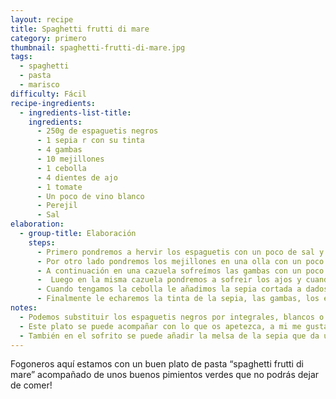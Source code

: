 ```yaml
---
layout: recipe
title: Spaghetti frutti di mare
category: primero
thumbnail: spaghetti-frutti-di-mare.jpg
tags:
  - spaghetti
  - pasta
  - marisco
difficulty: Fácil
recipe-ingredients:
  - ingredients-list-title:
    ingredients:
      - 250g de espaguetis negros
      - 1 sepia r con su tinta
      - 4 gambas
      - 10 mejillones
      - 1 cebolla
      - 4 dientes de ajo
      - 1 tomate
      - Un poco de vino blanco
      - Perejil
      - Sal
elaboration:
  - group-title: Elaboración
    steps:
      - Primero pondremos a hervir los espaguetis con un poco de sal y aceite.
      - Por otro lado pondremos los mejillones en una olla con un poco de agua, los dejaremos a fuego lento y tapados unos 5 minutos hasta que se abran.
      - A continuación en una cazuela sofreímos las gambas con un poco de aceite y cuando las tengamos echas las reservamos en un plato.
      -  Luego en la misma cazuela pondremos a sofreir los ajos y cuando los tengamos un poco dorados añadiremos la cebolla.
      - Cuando tengamos la cebolla le añadimos la sepia cortada a dados y los mejillons sin el caparazón, cuando este todo bien sofrito le echamos el vino blanco y el tomate rallado.
      - Finalmente le echaremos la tinta de la sepia, las gambas, los espaguetis y un poco de perejil, y dejaremos que se haga un poco más.
notes:
  - Podemos substituir los espaguetis negros por integrales, blancos o los que queráis
  - Este plato se puede acompañar con lo que os apetezca, a mi me gusta con uns pimientos de Padrón.
  - También en el sofrito se puede añadir la melsa de la sepia que da un gusto muy característico en el plato.
---
```


Fogoneros aquí estamos con un buen plato de pasta “spaghetti frutti di mare” acompañado de unos buenos pimientos verdes que no podrás dejar de comer!
